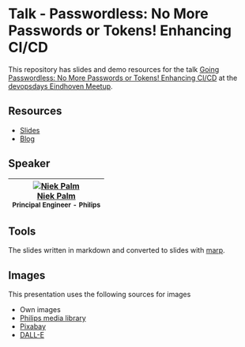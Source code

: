 # Talk - Passwordless: No More Passwords or Tokens! Enhancing CI/CD

This repository has slides and demo resources for the talk [Going Passwordless: No More Passwords or Tokens! Enhancing CI/CD](https://www.meetup.com/devops-eindhoven/events/296096741/) at the [devopsdays Eindhoven Meetup](https://www.meetup.com/devops-eindhoven/).

## Resources

- [Slides](https://npalm.github.io/2023-09-28_devopsdays-meetup-ehv/)
- [Blog](https://040code.github.io/tags/zero%20trust)

## Speaker

<!-- markdownlint-disable MD013 MD033 -->
| [![Niek Palm](https://avatars.githubusercontent.com/npalm?s=100)<br />Niek Palm](https://github.com/npalm)<br /><sub>Principal Engineer - Philips</sub> |
| :---: |
<!-- markdownlint-enable MD013 MD033 -->

## Tools

The slides written in markdown and converted to slides with [marp](https://marp.app/).

## Images

This presentation uses the following sources for images

- Own images
- [Philips media library](https://www.philips.com/a-w/about/news/media-library.html)
- [Pixabay](https://pixabay.com/)
- [DALL-E](https://labs.openai.com/)
